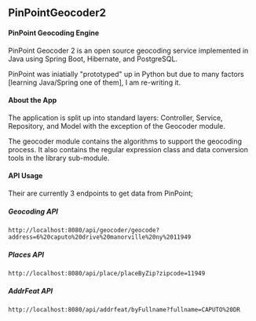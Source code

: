 <h2>PinPointGeocoder2</h2>
<h4>PinPoint Geocoding Engine</h4>
PinPoint Geocoder 2 is an open source geocoding service implemented in Java using Spring Boot, Hibernate, and PostgreSQL.

PinPoint was iniatially "prototyped" up in Python but due to many factors [learning Java/Spring one of them], I am re-writing it.

<h4>About the App</h4>
The application is split up into standard layers: Controller, Service, Repository, and Model with the exception of the Geocoder module.

The geocoder module contains the algorithms to support the geocoding process. It also contains the regular expression class and data conversion tools in the library sub-module. 

<h4>API Usage</h4>
Their are currently 3 endpoints to get data from PinPoint; 

<h5>Geocoding API</h5>

    http://localhost:8080/api/geocoder/geocode?address=6%20caputo%20drive%20manorville%20ny%2011949
<h5>Places API</h5>

    http://localhost:8080/api/place/placeByZip?zipcode=11949
<h5>AddrFeat API</h5>

    http://localhost:8080/api/addrfeat/byFullname?fullname=CAPUTO%20DR
    